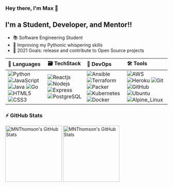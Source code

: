 ### Hey there, I'm Max 👋

## I'm a Student, Developer, and Mentor!!

- 📚 Software Engineering Student
- 🐍 Improving my Pythonic whispering skills
- 🥅 2021 Goals: release and contribute to Open Source projects

| 📝 Languages | 🗃️ TechStack | 🚀 DevOps | 🛠️ Tools |
|:-------------|:--------------|:-----------|:---------|
|  ![Python](https://img.shields.io/badge/-Python-black?style=flat-square&logo=python) ![JavaScript](https://img.shields.io/badge/-JavaScript-black?style=flat-square&logo=javascript) ![Java](https://img.shields.io/badge/-Java-black?style=flat-square&logo=java) ![Go](https://img.shields.io/badge/-Go-black?style=flat-square&logo=go) ![HTML5](https://img.shields.io/badge/-HTML5-black?style=flat-square&logo=html5) ![CSS3](https://img.shields.io/badge/-CSS3-black?style=flat-square&logo=css3)   |  ![Reactjs](https://img.shields.io/badge/-Reactjs-black?style=flat-square&logo=react) ![Nodejs](https://img.shields.io/badge/-Nodejs-black?style=flat-square&logo=node.js) ![Express](https://img.shields.io/badge/-Express-black?style=flat-square&logo=express) ![PostgreSQL](https://img.shields.io/badge/-PostgreSQL-black?style=flat-square&logo=postgresql)    |   ![Ansible](https://img.shields.io/badge/-Ansible-black?style=flat-square&logo=ansible) ![Terraform](https://img.shields.io/badge/-Terraform-black?style=flat-square&logo=terraform) ![Packer](https://img.shields.io/badge/-Packer-black?style=flat-square&logo=packer) ![Kubernetes](https://img.shields.io/badge/-Kubernetes-black?style=flat-square&logo=kubernetes) ![Docker](https://img.shields.io/badge/-Docker-black?style=flat-square&logo=docker)   |  ![AWS](https://img.shields.io/badge/-AWS-black?style=flat-square&logo=amazonaws) ![Heroku](https://img.shields.io/badge/-Heroku-black?style=flat-square&logo=heroku) ![Git](https://img.shields.io/badge/-Git-black?style=flat-square&logo=git) ![GitHub](https://img.shields.io/badge/-GitHub-black?style=flat-square&logo=github) ![Ubuntu](https://img.shields.io/badge/-Ubuntu-black?style=flat-square&logo=ubuntu) ![Alpine_Linux](https://img.shields.io/badge/-Alpine_Linux-black?style=flat-square&logo=alpinelinux)   |

### ⚡ GitHub Stats
<p align="left">
  <img align="center" height="175" alt="MNThomson's GitHub Stats" src="https://github-readme-stats.vercel.app/api?username=MNThomson&theme=github_dark&show_icons=true&count_private=true" />

  <img align="center" height="175" alt="MNThomson's GitHub Stats" src="https://github-readme-stats.vercel.app/api/top-langs/?username=MNThomson&layout=compact&theme=github_dark" />
</p>
